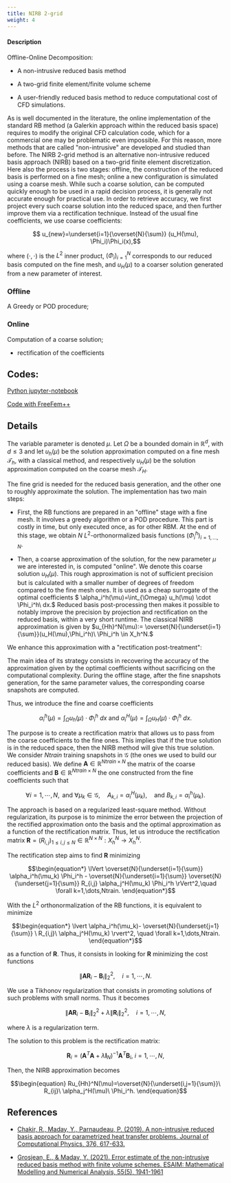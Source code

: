 ```yaml
---
title: NIRB 2-grid
weight: 4
---
```


#### Description

Offline-Online Decomposition:
- A non-intrusive reduced basis method 

- A two-grid finite element/finite volume scheme 

- A user-friendly reduced basis method to reduce computational cost of CFD simulations.

As is well documented in the literature, the online implementation of the standard RB method (a Galerkin approach within the reduced basis space) requires to modify the original CFD calculation code, which for a commercial one may be problematic even impossible. For this reason, more  methods that are called "non-intrusive" are developed and studied than before. The NIRB 2-grid method is an alternative non-intrusive reduced basis approach (NIRB) based on a two-grid finite element discretization. Here also the process is two stages: offline, the construction of the reduced basis is performed on a fine mesh; online a new configuration is simulated using a coarse mesh. While such a coarse solution, can be computed quickly enough to be used in a rapid decision process, it is generally not accurate enough for practical use. In order to retrieve accuracy, we first project every such coarse solution into the reduced space, and then further improve them via a rectification technique. 
Instead of the usual fine coefficients, we use coarse coefficients:

$$ u_{new}=\underset{i=1}{\overset{N}{\sum}} (u_H(\mu), \Phi_i)\Phi_i(x),$$

where $(\cdot,\cdot)$ is the $L^2$ inner product, $(\Phi_i)_{i=1}^N$ corresponds to our reduced basis computed on the fine mesh, and $u_H(\mu)$ to a coarser solution generated from a new parameter of interest.

### Offline
 A Greedy or POD procedure;

### Online
Computation of a coarse solution;

+ rectification of the coefficients

## Codes:
[Python jupyter-notebook](/post/nirb2grid)

[Code with FreeFem++](/uploads/NIRB.edp)

## Details

The variable parameter is denoted $\mu$.
Let $\Omega$ be a bounded domain in $\mathbb{R}^d$, with $d \leq 3$ and let $u_h(\mu)$ be the solution approximation computed on a fine mesh $\mathcal{T}_h$, with a classical method, and respectively $u_H(\mu)$ be the solution approximation computed on the coarse mesh $\mathcal{T}_H$.

The fine grid is needed for the reduced basis generation, and the other one to roughly approximate the solution.  The implementation has two main steps:

   - First, the RB functions are prepared in an "offline" stage with a fine mesh. It involves a greedy algorithm or a POD procedure. This part is costly in time, but only executed once, as for other RBM.
At the end of this stage, we obtain $N$ $L^2$-orthonormalized basis functions $(\Phi_i^h)_{i=1,\dots,N}$.

   - Then, a coarse approximation of the solution, for the new parameter $\mu$ we are interested in, is computed "online".
   We denote this coarse solution $u_H(\mu)$. This rough approximation is not of sufficient precision but is calculated with a smaller number of degrees of freedom compared to the fine mesh ones.
   It is used as a cheap surrogate of the optimal coefficients
     $   \alpha_i^h(\mu)=\int_{\Omega} u_h(\mu) \cdot \Phi_i^h\ dx.$
      Reduced basis post-processing then makes it possible to notably improve the precision by projection and rectification on the reduced basis, within a very short runtime. The classical NIRB approximation is given by
$u_{Hh}^N(\mu):= \overset{N}{\underset{i=1}{\sum}}(u_H(\mu),\Phi_i^h)\ \Phi_i^h \in X_h^N.$


We enhance this approximation with a "rectification post-treatment":

The main idea of its strategy consists in recovering the accuracy of the approximation given by the optimal coefficients without sacrificing on the computational complexity. 
During the offline stage, after the fine snapshots generation, for the same parameter values, the corresponding coarse snapshots are computed.

Thus, we introduce the fine and coarse coefficients

$$\begin{equation*}
  \alpha_i^h(\mu)=\int_{\Omega} u_h(\mu) \cdot \Phi_i^h\ dx \textrm{ and } \alpha_i^H(\mu)=\int_{\Omega} u_H(\mu) \cdot \Phi_i^h\ dx.
\end{equation*}$$


The purpose is to create a rectification matrix that allows us to pass from the coarse coefficients to the fine ones. This implies that if the true solution is in the reduced space, then the NIRB method will give this true solution. 
We consider $Ntrain$ training snapshots in $\mathcal{G}$ (the ones we used to build our reduced basis). 
We define $\mathbf{A}\in \mathbb{R}^{Ntrain \times N}$ the matrix of the coarse coefficients and $\mathbf{B} \in \mathbb{R}^{Ntrain \times N}$ the one constructed from the fine coefficients such that 


$$\begin{equation*}
  \forall i=1,\cdots,N, \textrm{ and }  \forall \mu_k \in  \mathcal{G}, \quad  A_{k,i}=\alpha_i^H(\mu_k),\quad \textrm{and }  B_{k,i}=\alpha_i^h(\mu_k).
\end{equation*}$$

The approach is based on a regularized least-square method. Without regularization, its purpose is to minimize the error between the projection of the rectified approximation onto the basis and the optimal approximation as a function of the rectification matrix. Thus, let us introduce the rectification matrix $\mathbf{R}=(R_{i,j})_{1\leq i,j \leq N} \in \mathbb{R}^{N \times N}: X_h^N \to X_h^N$. 

The rectification step aims to find $\mathbf{R}$ minimizing


$$\begin{equation*}
\lVert \overset{N}{\underset{i=1}{\sum}} \alpha_i^h(\mu_k) \Phi_i^h -  \overset{N}{\underset{i=1}{\sum}}  \overset{N}{\underset{j=1}{\sum}} R_{i,j} \alpha_j^H(\mu_k) \Phi_i^h \rVert^2,\quad \forall k=1,\dots,Ntrain.
\end{equation*}$$


With the $L^2$ orthonormalization of the RB functions, it is equivalent to minimize


$$\begin{equation*}
\lvert  \alpha_i^h(\mu_k)-   \overset{N}{\underset{j=1}{\sum}} \ R_{i,j}\ \alpha_j^H(\mu_k)  \rvert^2, \quad \forall k=1,\dots,Ntrain.
\end{equation*}$$


as a function of $\mathbf{R}$.
Thus, it consists in looking for $\mathbf{R}$ minimizing the cost functions


$$\begin{equation*}
  \lVert \mathbf{A}\mathbf{R}_i-\mathbf{B}_i \rVert^2_{2},\quad  i=1,\cdots,N.
\end{equation*}$$

We use a Tikhonov regularization that consists in promoting solutions of such problems with small norms.
Thus it becomes


$$\begin{equation*}
  \lVert \mathbf{A}\mathbf{R}_i-\mathbf{B}_i \rVert^2_{2}+\lambda \lVert \mathbf{R}_i \rVert_2^2,\quad  i=1,\cdots,N,
\end{equation*}$$

where $\lambda$ is a regularization term.


The solution to this problem is the rectification matrix:


$$\begin{equation*}
              \mathbf{R}_i=(\mathbf{A}^T\mathbf{A}+\lambda \mathbf{I}_{N})^{-1}\mathbf{A}^T \mathbf{B}_i, \  i=1, \cdots,N,
   \end{equation*}$$      
  
Then, the NIRB approximation becomes

$$\begin{equation}
               Ru_{Hh}^N(\mu)=\overset{N}{\underset{i,j=1}{\sum}}\ R_{ij}\ \alpha_j^H(\mu)\ \Phi_i^h.
            \end{equation}$$




## References

- [Chakir, R., Maday, Y., Parnaudeau, P. (2019). A non-intrusive reduced basis approach for parametrized heat transfer problems. Journal of Computational Physics, 376, 617-633.](https://www.sciencedirect.com/science/article/pii/S0021999118306570?casa_token=ypCz1682c_QAAAAA:Lluz2uJZyqwPWNiRxEfPn-yVjAE1wO2-fLUjnQnYUq7OQ6rsvi4xfo9SxvGCd1WqjTjn3Ad_rFU)

- [Grosjean, E., & Maday, Y. (2021). Error estimate of the non-intrusive reduced basis method with finite volume schemes. ESAIM: Mathematical Modelling and Numerical Analysis, 55(5), 1941-1961](https://www.esaim-m2an.org/articles/m2an/abs/2021/06/m2an210043/m2an210043.html)